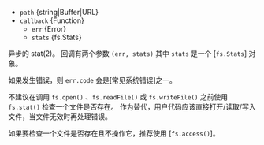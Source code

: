 <!-- YAML
added: v0.0.2
changes:
  - version: v7.6.0
    pr-url: https://github.com/nodejs/node/pull/10739
    description: The `path` parameter can be a WHATWG `URL` object using `file:`
                 protocol. Support is currently still *experimental*.
  - version: v7.0.0
    pr-url: https://github.com/nodejs/node/pull/7897
    description: The `callback` parameter is no longer optional. Not passing
                 it will emit a deprecation warning.
-->

* `path` {string|Buffer|URL}
* `callback` {Function}
  * `err` {Error}
  * `stats` {fs.Stats}

异步的 stat(2)。
回调有两个参数 `(err, stats)` 其中 `stats` 是一个 [`fs.Stats`] 对象。

如果发生错误，则 `err.code` 会是[常见系统错误]之一。

不建议在调用 `fs.open()` 、`fs.readFile()` 或 `fs.writeFile()` 之前使用 `fs.stat()` 检查一个文件是否存在。
作为替代，用户代码应该直接打开/读取/写入文件，当文件无效时再处理错误。

如果要检查一个文件是否存在且不操作它，推荐使用 [`fs.access()`]。

